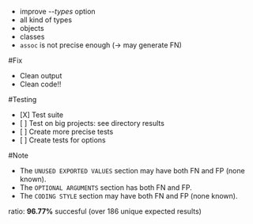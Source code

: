 - improve *--types* option
- all kind of types
- objects
- classes
- `assoc` is not precise enough (-> may generate FN)

#Fix
- Clean output
- Clean code!!


#Testing
- \[X\] Test suite
- \[ \] Test on big projects: see directory results
- \[ \] Create more precise tests
- \[ \] Create tests for options


#Note
- The `UNUSED EXPORTED VALUES` section may have both FN and FP (none known).
- The `OPTIONAL ARGUMENTS` section has both FN and FP.
- The `CODING STYLE` section may have both FN and FP (none known).

ratio: **96.77%** succesful (over 186 unique expected results)
